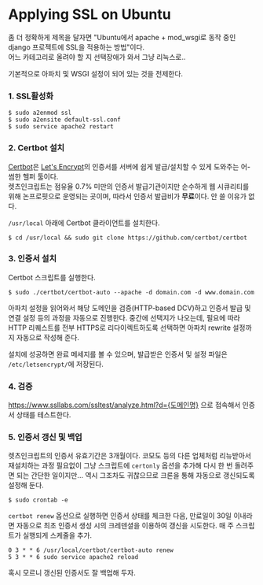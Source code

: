 # Applying SSL on Ubuntu

좀 더 정확하게 제목을 달자면 "Ubuntu에서 apache + mod_wsgi로 동작 중인 django 프로젝트에 SSL을 적용하는 방법"이다.  
어느 카테고리로 올려야 할 지 선택장애가 와서 그냥 리눅스로..  

기본적으로 아파치 및 WSGI 설정이 되어 있는 것을 전제한다.  

### 1. SSL활성화

```
$ sudo a2enmod ssl
$ sudo a2ensite default-ssl.conf
$ sudo service apache2 restart
```

### 2. Certbot 설치
[Certbot]은 [Let's Encrypt]의 인증서를 서버에 쉽게 발급/설치할 수 있게 도와주는 어-썸한 헬퍼 툴이다.  
렛츠인크립트는 점유율 0.7% 미만의 인증서 발급기관이지만 순수하게 웹 시큐리티를 위해 논프로핏으로 운영되는 곳이며, 따라서 인증서 발급비가 **무료**이다. 안 쓸 이유가 없다.  

`/usr/local` 아래에 Certbot 클라이언트를 설치한다.

```
$ cd /usr/local && sudo git clone https://github.com/certbot/certbot
```

### 3. 인증서 설치
Certbot 스크립트를 실행한다.

```
$ sudo ./certbot/certbot-auto --apache -d domain.com -d www.domain.com
```

아파치 설정을 읽어와서 해당 도메인을 검증(HTTP-based DCV)하고 인증서 발급 및 연결 설정 등의 과정을 자동으로 진행한다. 중간에 선택지가 나오는데, 필요에 따라 HTTP 리퀘스트를 전부 HTTPS로 리다이렉트하도록 선택하면 아파치 rewrite 설정까지 자동으로 작성해 준다.

설치에 성공하면 완료 메세지를 볼 수 있으며, 발급받은 인증서 및 설정 파일은 `/etc/letsencrypt/`에 저장된다.

### 4. 검증
https://www.ssllabs.com/ssltest/analyze.html?d={도메인명} 으로 접속해서 인증서 상태를 테스트한다.

### 5. 인증서 갱신 및 백업
렛츠인크립트의 인증서 유효기간은 3개월이다. 코모도 등의 다른 업체처럼 리뉴받아서 재설치하는 과정 필요없이 그냥 스크립트에 `certonly` 옵션을 추가해 다시 한 번 돌려주면 되는 간단한 일이지만... 역시 그조차도 귀찮으므로 크론을 통해 자동으로 갱신되도록 설정해 둔다.

```
$ sudo crontab -e
```

`certbot renew` 옵션으로 실행하면 인증서 상태를 체크한 다음, 만료일이 30일 이내라면 자동으로 최초 인증서 생성 시의 크레덴셜을 이용하여 갱신을 시도한다. 매 주 스크립트가 실행되게 스케줄을 추가.

```
0 3 * * 6 /usr/local/certbot/certbot-auto renew
5 3 * * 6 sudo service apache2 reload
```

혹시 모르니 갱신된 인증서도 잘 백업해 두자.


[Certbot]:https://github.com/certbot/certbot/
[Let's Encrypt]:https://letsencrypt.org/
